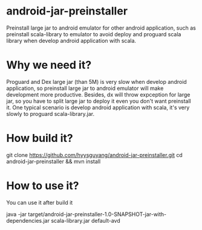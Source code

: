 android-jar-preinstaller
========================

Preinstall large jar to android emulator for other android application, such as preinstall scala-library to emulator to
avoid deploy and proguard scala library when develop android application with scala.


Why we need it?
===============

Proguard and Dex large jar (than 5M) is very slow when develop android application, so preinstall large jar to android
emulator will make development more productive. Besides, dx will throw expception for large jar, so you have to split
large jar to deploy it even you don't want preinstall it. One typical scenario is develop android application with scala,
it's very slowly to proguard scala-library.jar.


How build it?
==============

git clone https://github.com/hyysguyang/android-jar-preinstaller.git
cd android-jar-preinstaller && mvn install

How to use it?
==============

You can use it after build it

java -jar target/android-jar-preinstaller-1.0-SNAPSHOT-jar-with-dependencies.jar scala-library.jar default-avd



